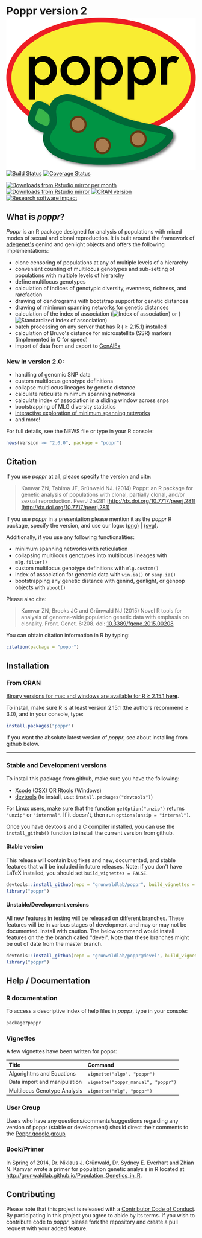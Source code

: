 # Poppr version 2 <img src="vignettes/jalapeno_logo.png" align="right" />

[![Build Status](https://travis-ci.org/grunwaldlab/poppr.svg?branch=master)](https://travis-ci.org/grunwaldlab/poppr)
[![Coverage Status](https://coveralls.io/repos/grunwaldlab/poppr/badge.svg?branch=master)](https://coveralls.io/r/grunwaldlab/poppr?branch=master)

[![Downloads from Rstudio mirror per month](https://cranlogs.r-pkg.org/badges/poppr)](http://www.r-pkg.org/pkg/poppr)
[![Downloads from Rstudio mirror](https://cranlogs.r-pkg.org/badges/grand-total/poppr)](http://www.r-pkg.org/pkg/poppr)
[![CRAN version](http://www.r-pkg.org/badges/version/poppr)](https://cran.r-project.org/package=poppr)
[![Research software impact](http://depsy.org/api/package/cran/poppr/badge.svg)](http://depsy.org/package/r/poppr)

## What is *poppr*?

*Poppr* is an R package designed for analysis of populations with mixed modes of 
sexual and clonal reproduction. It is built around the framework of [adegenet's](http://github.com/thibautjombart/adegenet/)
genind and genlight objects and offers the following implementations:

- clone censoring of populations at any of multiple levels of a hierarchy
- convenient counting of multilocus genotypes and sub-setting of populations with multiple levels of hierarchy
- define multilocus genotypes
- calculation of indices of genotypic diversity, evenness, richness, and rarefaction
- drawing of dendrograms with bootstrap support for genetic distances
- drawing of minimum spanning networks for genetic distances
- calculation of the index of association 
(<img src="http://latex.codecogs.com/gif.latex?I_A" alt = "Index of association">)
or (<img src="http://latex.codecogs.com/gif.latex?%5Cbar%7Br%7D_d" alt = "Standardized index of association">)
- batch processing on any server that has R ( &ge; 2.15.1) installed
- calculation of Bruvo's distance for microsatellite (SSR) markers (implemented in C for speed)
- import of data from and export to [GenAlEx](http://biology.anu.edu.au/GenAlEx/Welcome.html "GenAlEx Homepage")

### New in version 2.0:

- handling of genomic SNP data
- custom multilocus genotype definitions
- collapse multilocus lineages by genetic distance
- calculate reticulate minimum spanning networks
- calculate index of association in a sliding window across snps
- bootstrapping of MLG diversity statistics
- [interactive exploration of minimum spanning networks](https://github.com/zkamvar/poppr_msn_shiny)
- and more!

For full details, see the NEWS file or type in your R console:

```R
news(Version >= "2.0.0", package = "poppr")
```

## Citation

If you use *poppr* at all, please specify the version and cite:

> Kamvar ZN, Tabima JF, Grünwald NJ. (2014) Poppr: an R package for genetic
> analysis of populations with clonal, partially clonal, and/or sexual
> reproduction. PeerJ 2:e281
> [http://dx.doi.org/10.7717/peerj.281](http://dx.doi.org/10.7717/peerj.281)

If you use *poppr* in a presentation please mention it as the *poppr* R package,
specify the version, and use our logo: 
[(png)](http://github.com/grunwaldlab/poppr/tree/master/vignettes/jalapeno_logo.png) | [(svg)](http://github.com/grunwaldlab/poppr/tree/master/vignettes/jalapeno_logo.svg).

Additionally, if you use any following functionalities:

- minimum spanning networks with reticulation
- collapsing multilocus genotypes into multilocus lineages with `mlg.filter()`
- custom multilocus genotype definitions with `mlg.custom()`
- index of association for genomic data with `win.ia()` or `samp.ia()`
- bootstrapping any genetic distance with genind, genlight, or genpop objects with `aboot()`

Please also cite:

> Kamvar ZN, Brooks JC and Grünwald NJ (2015) Novel R tools for analysis of
> genome-wide population genetic data with emphasis on clonality. Front. Genet.
> 6:208. doi:
> [10.3389/fgene.2015.00208](http://journal.frontiersin.org/article/10.3389/fgene.2015.00208/abstract)
  
You can obtain citation information in R by typing:

```R
citation(package = "poppr")
```

## Installation

### From CRAN

[Binary versions for mac and windows are available for R &ge; 2.15.1 **here**](https://cran.r-project.org/package=poppr).

To install, make sure R is at least version 2.15.1 (the authors recommend &ge;
3.0), and in your console, type:

```R
install.packages("poppr")
```

If you want the absolute latest version of *poppr*, see about installing from
github below.

***

### Stable and Development versions

To install this package from github, make sure you have the following:

- [Xcode](https://developer.apple.com/xcode) (OSX)
    OR [Rtools](https://cran.r-project.org/bin/windows/Rtools/) (Windows)
- [devtools](https://github.com/hadley/devtools) (to install, use: `install.packages("devtools")`)

For Linux users, make sure that the function `getOption("unzip")` returns
`"unzip"` or `"internal"`. If it doesn't, then run `options(unzip =
"internal")`.

Once you have devtools and a C compiler installed, you can use the 
`install_github()` function to install the current version from github.

#### Stable version

This release will contain bug fixes and new, documented, and stable features 
that will be included in future releases. Note: if you don't have LaTeX
installed, you should set `build_vignettes = FALSE`.

```R
devtools::install_github(repo = "grunwaldlab/poppr", build_vignettes = TRUE)
library("poppr")
```

#### Unstable/Development versions

All new features in testing will be released on different branches. These 
features will be in various stages of development and may or may not be 
documented. Install with caution. The below command would install features on 
the the branch called "devel". Note that these branches might be out of date
from the master branch.

```R
devtools::install_github(repo = "grunwaldlab/poppr@devel", build_vignettes = TRUE)
library("poppr")
```

## Help / Documentation

### R documentation

To access a descriptive index of help files in *poppr*, type in your console:

```r
package?poppr
```

### Vignettes

A few vignettes have been written for poppr:

|Title                          |Command                               |
|:------------------------------|:-------------------------------------|
|Algorightms and Equations      |`vignette("algo", "poppr")`           |
|Data import and manipulation   |`vignette("poppr_manual", "poppr")`   |
|Multilocus Genotype Analysis   |`vignette("mlg", "poppr")`            |

### User Group

Users who have any questions/comments/suggestions regarding any version of poppr
(stable or development) should direct their comments to the [Poppr google
group](http://groups.google.com/group/poppr)

### Book/Primer

In Spring of 2014, Dr. Niklaus J. Grünwald, Dr. Sydney E. Everhart and Zhian N.
Kamvar wrote a primer for population genetic analysis in R located at
http://grunwaldlab.github.io/Population_Genetics_in_R.

## Contributing

Please note that this project is released with a [Contributor Code of
Conduct](CONDUCT.md). By participating in this project you agree to abide by its
terms. If you wish to contribute code to *poppr*, please fork the repository and
create a pull request with your added feature.
